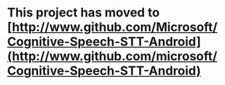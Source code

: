 **This project has moved to [http://www.github.com/Microsoft/Cognitive-Speech-STT-Android](http://www.github.com/microsoft/Cognitive-Speech-STT-Android)**
==================
